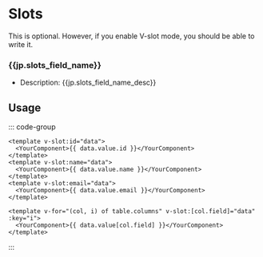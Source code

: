 <script setup>
import * as jp from "/locales/jp.json";
</script>

# Slots

This is optional. However, if you enable V-slot mode, you should be able to write it.

### {{jp.slots_field_name}}

- Description: <Badge> {{jp.slots_field_name_desc}} </Badge>

## Usage

::: code-group

```vue [{{jp.slots_field_name_usage1}}]
<template v-slot:id="data">
  <YourComponent>{{ data.value.id }}</YourComponent>
</template>
<template v-slot:name="data">
  <YourComponent>{{ data.value.name }}</YourComponent>
</template>
<template v-slot:email="data">
  <YourComponent>{{ data.value.email }}</YourComponent>
</template>
```

```vue [{{jp.slots_field_name_usage2}}]
<template v-for="(col, i) of table.columns" v-slot:[col.field]="data" :key="i">
  <YourComponent>{{ data.value[col.field] }}</YourComponent>
</template>
```

:::
